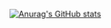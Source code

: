 [![Anurag's GitHub stats](https://github-readme-stats.vercel.app/api?username=akihiro07)](https://github.com/anuraghazra/github-readme-stats)
